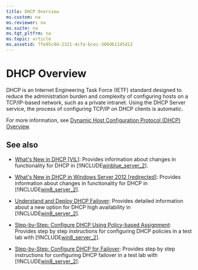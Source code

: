 ```yaml
---
title: DHCP Overview
ms.custom: na
ms.reviewer: na
ms.suite: na
ms.tgt_pltfrm: na
ms.topic: article
ms.assetid: 7fe95c9d-2321-4cfa-bcec-300d61145d12
---
```

# DHCP Overview
DHCP is an Internet Engineering Task Force \(IETF\) standard designed to reduce the administration burden and complexity of configuring hosts on a TCP\/IP\-based network, such as a private intranet. Using the DHCP Server service, the process of configuring TCP\/IP on DHCP clients is automatic.  
  
For more information, see [Dynamic Host Configuration Protocol \(DHCP\) Overview](../Topic/Dynamic-Host-Configuration-Protocol--DHCP--Overview.md).  
  
## See also  
  
-   [What's New in DHCP \[VIL\]](assetId:///e8f2eac3-07b2-4241-b41c-2c6bca35d360): Provides information about changes in functionality for DHCP in [!INCLUDE[winblue_server_2](../Token/winblue_server_2_md.md)].  
  
-   [What's New in DHCP in Windows Server 2012 \[redirected\]](assetId:///f82f8081-235d-4c5a-b47b-8009e705c5fd): Provides information about changes in functionality for DHCP in [!INCLUDE[win8_server_2](../Token/win8_server_2_md.md)].  
  
-   [Understand and Deploy DHCP Failover](../Topic/Understand-and-Deploy-DHCP-Failover.md): Provides detailed information about a new option for DHCP high availability in [!INCLUDE[win8_server_2](../Token/win8_server_2_md.md)].  
  
-   [Step\-by\-Step: Configure DHCP Using Policy\-based Assignment](../Topic/Step-by-Step--Configure-DHCP-Using-Policy-based-Assignment.md): Provides step by step instructions for configuring DHCP policies in a test lab with [!INCLUDE[win8_server_2](../Token/win8_server_2_md.md)].  
  
-   [Step\-by\-Step: Configure DHCP for Failover](../Topic/Step-by-Step--Configure-DHCP-for-Failover.md): Provides step by step instructions for configuring DHCP failover in a test lab with [!INCLUDE[win8_server_2](../Token/win8_server_2_md.md)].  
  
